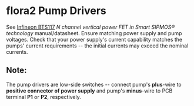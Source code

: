 # flora2 Pump Drivers

See [Infineon BTS117](https://www.infineon.com/cms/en/product/power/smart-low-side-high-side-switches/low-side-switches/classic-hitfet-24v/bts117/) _N channel vertical power FET in Smart SIPMOS® technology_ manual/datasheet.
Ensure matching power supply and pump voltages. Check that your power supply's current capability matches the pumps' current requirements -- the initial currents may exceed the nominal currents.

## Note:

The pump drivers are low-side switches -- connect pump's **plus**-wire to **positive connector of power supply** and pump's **minus**-wire to PCB terminal **P1** or **P2**, respectively.
